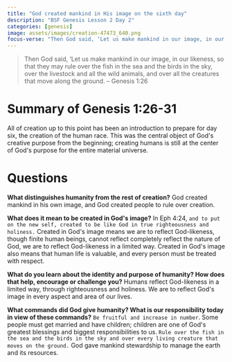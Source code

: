 ```yaml
---
title: "God created mankind in His image on the sixth day"
description: "BSF Genesis Lesson 2 Day 2"
categories: [genesis]
image: assets/images/creation-47473_640.png
focus-verse: "Then God said, ‘Let us make mankind in our image, in our likeness, so that they may rule over the fish in the sea and the birds in the sky, over the livestock and all the wild animals, and over all the creatures that move along the ground. – Genesis 1:26"
---
```


> Then God said, ‘Let us make mankind in our image, in our likeness, so that they may rule over the fish in the sea and the birds in the sky, over the livestock and all the wild animals, and over all the creatures that move along the ground. – Genesis 1:26

# Summary of Genesis 1:26-31

All of creation up to this point has been an introduction to prepare for day six, the creation of the human race. This was the central object of God's creative purpose from the beginning; creating humans is still at the center of God's purpose for the entire material universe.

# Questions

**What distinguishes humanity from the rest of creation?** God created mankind in his own image, and God created people to rule over creation.

**What does it mean to be created in God's image?** In Eph 4:24, `and to put on the new self, created to be like God in true righteousness and holiness.` Created in God's image means we are to reflect God-likeness, though finite human beings, cannot reflect completely reflect the nature of God, we are to reflect God-likeness in a limited way. Created in God's image also means that human life is valuable, and every person must be treated with respect.

**What do you learn about the identity and purpose of humanity? How does that help, encourage or challenge you?**  Humans reflect God-likeness in a limited way, through righteousness and holiness. We are to reflect God's image in every aspect and area of our lives.

**What commands did God give humanity? What is our responsibility today in view of these commands?** `Be fruitful and increase in number`. Some people must get married and have children; children are one of God's greatest blessings and biggest responsibilities to us. `Rule over the fish in the sea and the birds in the sky and over every living creature that moves on the ground.` God gave mankind stewardship to manage the earth and its resources. 
